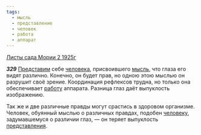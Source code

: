 ```yaml
---
tags:
  - мысль
  - представление
  - человек
  - работа
  - аппарат
---
```


[Листы сада Мории 2 1925г](https://127.0.0.1:4002/agni/1925)

___329___
[Представим](../../../tags/#представление) себе [человека](../../../tags/#человек), присвоившего [мысль](../../../tags/#мысль), что глаза его видят различно. Конечно, он будет прав, но одною этою мыслью он разрушит своё зрение. Координация рефлексов трудна, но только она обеспечивает [работу](../../../tags/#работа) аппарата. Разница глаз даёт выпуклость изображению.   

Так же и две различные правды могут срастись в здоровом организме. Человек, обуянный мыслью о различных правдах, подобен [человеку](../../../tags/#человек), задумавшемуся о различии глаз, — он теряет выпуклость [представления](../../../tags/#представление).   

